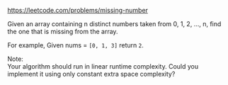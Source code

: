 https://leetcode.com/problems/missing-number

Given an array containing n distinct numbers taken from 0, 1, 2, ..., n, find the one that is missing from the array.

For example,
Given nums = `[0, 1, 3]` return `2`.

Note:  
Your algorithm should run in linear runtime complexity. Could you implement it using only constant extra space complexity?
